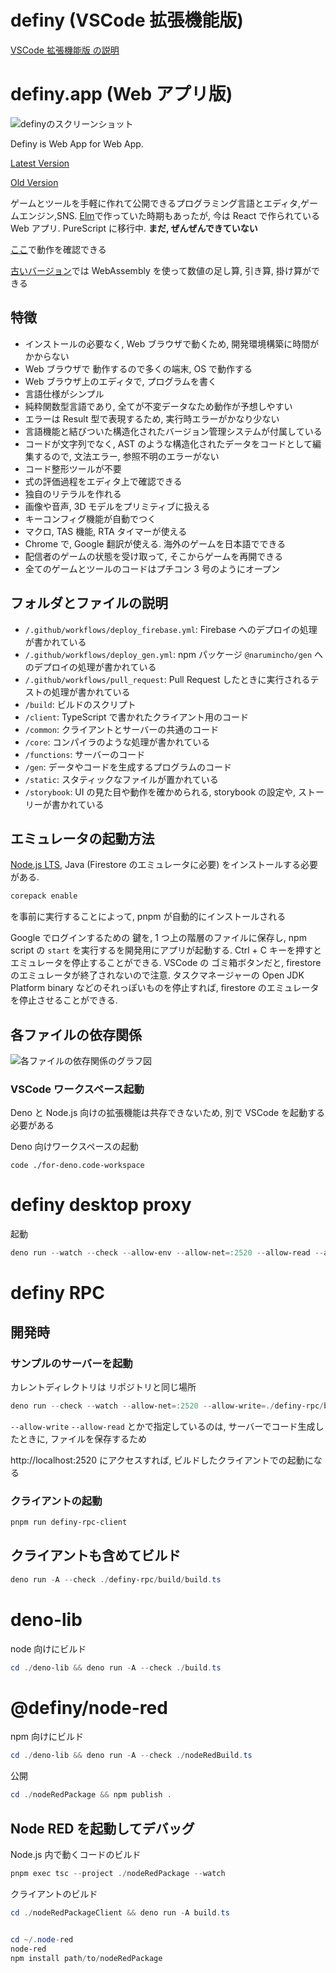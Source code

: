 # definy (VSCode 拡張機能版)

[VSCode 拡張機能版 の説明](definyVSCodeExtension.md)

# definy.app (Web アプリ版)

![definyのスクリーンショット](https://repository-images.githubusercontent.com/168463361/72534f00-ec72-11e9-94f3-370ab473bc28)

Definy is Web App for Web App.

[Latest Version](https://definy.app/?hl=en)

[Old Version](https://definy-old.web.app/)

ゲームとツールを手軽に作れて公開できるプログラミング言語とエディタ,ゲームエンジン,SNS. [Elm](https://elm-lang.org/)で作っていた時期もあったが, 今は React で作られている Web アプリ. PureScript に移行中. **まだ, ぜんぜんできていない**

[ここ](https://definy.app/?hl=ja)で動作を確認できる

[古いバージョン](https://definy-old.web.app/)では WebAssembly を使って数値の足し算, 引き算, 掛け算ができる

## 特徴

- インストールの必要なく, Web ブラウザで動くため, 開発環境構築に時間がかからない
- Web ブラウザで 動作するので多くの端末, OS で動作する
- Web ブラウザ上のエディタで, プログラムを書く
- 言語仕様がシンプル
- 純粋関数型言語であり, 全てが不変データなため動作が予想しやすい
- エラーは Result 型で表現するため, 実行時エラーがかなり少ない
- 言語機能と結びついた構造化されたバージョン管理システムが付属している
- コードが文字列でなく, AST のような構造化されたデータをコードとして編集するので, 文法エラー, 参照不明のエラーがない
- コード整形ツールが不要
- 式の評価過程をエディタ上で確認できる
- 独自のリテラルを作れる
- 画像や音声, 3D モデルをプリミティブに扱える
- キーコンフィグ機能が自動でつく
- マクロ, TAS 機能, RTA タイマーが使える
- Chrome で, Google 翻訳が使える. 海外のゲームを日本語でできる
- 配信者のゲームの状態を受け取って, そこからゲームを再開できる
- 全てのゲームとツールのコードはプチコン 3 号のようにオープン

## フォルダとファイルの説明

- `/.github/workflows/deploy_firebase.yml`: Firebase へのデプロイの処理が書かれている
- `/.github/workflows/deploy_gen.yml`: npm パッケージ `@narumincho/gen` へのデプロイの処理が書かれている
- `/.github/workflows/pull_request`: Pull Request したときに実行されるテストの処理が書かれている
- `/build`: ビルドのスクリプト
- `/client`: TypeScript で書かれたクライアント用のコード
- `/common`: クライアントとサーバーの共通のコード
- `/core`: コンパイラのような処理が書かれている
- `/functions`: サーバーのコード
- `/gen`: データやコードを生成するプログラムのコード
- `/static`: スタティックなファイルが置かれている
- `/storybook`: UI の見た目や動作を確かめられる, storybook の設定や, ストーリーが書かれている

## エミュレータの起動方法

[Node.js LTS](https://nodejs.org/ja/), Java (Firestore のエミュレータに必要) をインストールする必要がある.

```ps1
corepack enable
```

を事前に実行することによって, pnpm が自動的にインストールされる

Google でログインするための 鍵を, 1 つ上の階層のファイルに保存し, npm script の `start` を実行するを開発用にアプリが起動する. Ctrl + C キーを押すと エミュレータを停止することができる. VSCode の ゴミ箱ボタンだと, firestore のエミュレータが終了されないので注意. タスクマネージャーの Open JDK Platform binary などのそれっぽいものを停止すれば, firestore のエミュレータを停止させることができる.

## 各ファイルの依存関係

![各ファイルの依存関係のグラフ図](graph.svg)

### VSCode ワークスペース起動

Deno と Node.js 向けの拡張機能は共存できないため, 別で VSCode を起動する必要がある

Deno 向けワークスペースの起動

```sp1
code ./for-deno.code-workspace
```

# definy desktop proxy

起動

```ps1
deno run --watch --check --allow-env --allow-net=:2520 --allow-read --allow-write=./client/generated ./desktop-proxy/main.ts
```

# definy RPC

## 開発時

### サンプルのサーバーを起動

カレントディレクトリは リポジトリと同じ場所

```ps1
deno run --check --watch --allow-net=:2520 --allow-write=./definy-rpc/browserClient/src/generated --allow-read ./definy-rpc/example/exampleDev.ts
```

`--allow-write` `--allow-read` とかで指定しているのは, サーバーでコード生成したときに, ファイルを保存するため

http://localhost:2520 にアクセスすれば, ビルドしたクライアントでの起動になる

### クライアントの起動

```ps1
pnpm run definy-rpc-client
```

## クライアントも含めてビルド

```ps1
deno run -A --check ./definy-rpc/build/build.ts
```

# deno-lib

node 向けにビルド

```ps1
cd ./deno-lib && deno run -A --check ./build.ts
```

# @definy/node-red

npm 向けにビルド

```ps1
cd ./deno-lib && deno run -A --check ./nodeRedBuild.ts
```

公開

```ps1
cd ./nodeRedPackage && npm publish .
```

## Node RED を起動してデバッグ

Node.js 内で動くコードのビルド

```ps1
pnpm exec tsc --project ./nodeRedPackage --watch
```

クライアントのビルド

```ps1
cd ./nodeRedPackageClient && deno run -A build.ts
```

```ps1

```

```ps1
cd ~/.node-red
node-red
npm install path/to/nodeRedPackage
```
